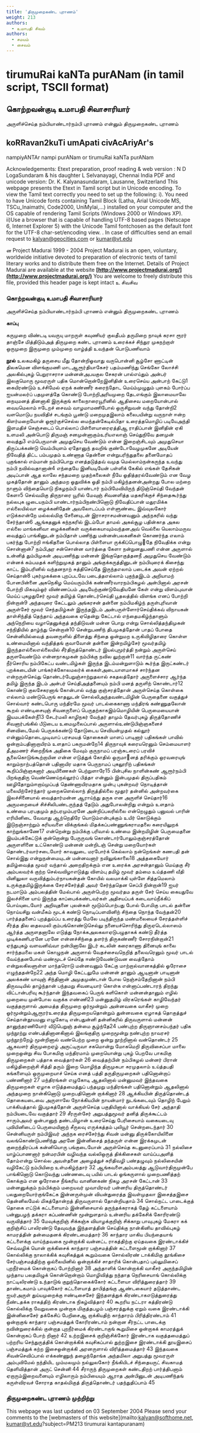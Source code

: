 ```yaml
---
title: 'திருமுறைகண்ட புராணம்'
weight: 213
authors:
  - உமாபதி சிவம்
authors:
  - சமயம்
  - சைவம்
---
```


# tirumuRai kaNTa purANam (in tamil script, TSCII format)



## கொற்றவன்குடி உமாபதி சிவாசாரியார்
அருளிச்செய்த
நம்பியாண்டார்நம்பி புராணம் என்னும்
திருமுறைகண்ட புராணம்

## koRRavan2kuTi umApati civAcAriyAr's
nampiyANTAr nampi purANam
or tirumuRai kaNTa purANam

Acknowledgements:
Etext preparation, proof reading & web version : N D LogaSundaram & his daughter L Selvanayagi, Chennai India
PDF and unicode version: Dr. K. Kalyanasundaram, Lausanne, Switzerland This webpage presents the Etext in Tamil script but in Unicode encoding.
To view the Tamil text correctly you need to set up the following:
i). You need to have Unicode fonts containing Tamil Block (Latha,
Arial Unicode MS, TSCu_Inaimathi, Code2000, UniMylai,...) installed on your computer
and the OS capable of rendering Tamil Scripts (Windows 2000 or Windows XP).
ii)Use a browser that is capable of handling UTF-8 based pages
(Netscape 6, Internet Explorer 5) with the Unicode Tamil fontchosen as the default font for the UTF-8 char-set/encoding view.
. In case of difficulties send an email request to [kalyan@geocities.com](mailto:kalyan@geocities.com) or [kumar@vt.edu](mailto:kumar@vt.edu)

ன Project Madurai 1999 - 2004
Project Madurai is an open, voluntary, worldwide initiative devoted to preparation of
electronic texts of tamil literary works and to distribute them free on the Internet.
Details of Project Madurai are available at the website
**[http://www.projectmadurai.org/](http://www.projectmadurai.org/)**
You are welcome to freely distribute this file, provided this header page is kept intact
உ
சிவசிவ

### கொற்றவன்குடி உமாபதி சிவாசாரியார்
அருளிச்செய்த
நம்பியாண்டார்நம்பி புராணம் என்னும்
திருமுறைகண்ட புராணம்

**காப்பு**

கருமுறை விண்டடி யவருயு மாறருள் கவுணியர் குலதீபம்
தருமிறை நாவுக் கரசா ரூரர் தாஞ்சே மித்திடும்அத்
திருமுறை கண்ட புராணம் உரைக்கச் சிந்துர முகநற்றாள்
ஒருமுறை இருமுறை மும்முறை வாழ்த்தி உவந்தன் பொடுபணிவாம்

**நூல்**
உலகமகிழ் தருசைய மீது தோன்றிஓவாது வருபொன்னி சூழ்சோ ணாட்டின்
திலகமென விளங்குமணி மாடஆரூர்தியாகேசர் பதம்மணிந்து செங்கோ லோச்சி
அலகில்புகழ் பெறுராசராச மன்னன்அபயகுல சேகரன் பால்எய்தும் அன்பர்
இலகுமொரு மூவரருள் பதிக மொன்றொன்றேஇனிதின் உரைசெய்ய அன்பாற் கேட்டு1 கையிரண்டும் உச்சிமேல் ஏறக் கண்ணீர்
கரைந்தோட மெய்ம்முழுதும் புளகம் போர்ப்ப
ஐயன்மலர்ப் பதமுளத்தே கொண்டு போற்றிஅரியமுறை தேடஎங்கும் இலாமையாலே
நையுமனத் தினனாகி இருக்குங் காலைநாரையூரினில் ஆதிசைவ மறையோன்பால்
வையமெலாம் ஈடேறச் சைவம் வாழமாமணிபோல் ஒருசிறுவன் வந்து தோன்றி2 வளமொடுப நயவிதிச் சடங்கும் பூண்டு
மறைமுதஇலாம் கலைபயின்று வருநாள் ஈன்ற
கிளர்மறையோன் ஓரூர்குச்செல்ல மைந்தன்கேடில்பிதா உரைத்தமொழிப் படியேஅந்தி
இளமதிச் செஞ்சடைப் பொல்லாப் பிள்ளையாரைஏத்திஆ ராதிப்பான் இனிதின் ஏகி
உளமலி அன்பொடு திருமஞ் சனமுன்னாகும்உரியஎலாஞ் செய்துநிவே தனமுன் வைத்து3 எம்பெருமான் அமுதுசெய வேண்டும் என்ன
இறைஞ்சிடவும் அமுதுசெயா திருப்பக்கண்டு
வெம்பியுளம் ஏதோனுந் தவறிங் குண்டோவேழமுகனே அடியேன் நிவேதித் திட்ட
பம்பமுதம் உண்ணாத தென்னை என்றுபரிந்துதலை தனைமோதப் புகுங்கால் எம்மான்
நம்பிபொறு எனத்தடுத்தவ் வமுத மெல்லாம்நன்கருந்த உவந்து நம்பி நவில்வதானான்4 எந்தையே இனியடியேன் பள்ளிக் கேகில்
எங்கள் தேசிகன் அடிப்பான் ஆத லாலே
சந்தமறை முதற்கலைகள் நீயே ஓதித்தரல்வேண்டும் என வேழ முகத்தோன் தானும்
அந்தமற ஓதுவிக்க ஓதி நம்பி மகிழ்ந்தனன்அன்றது போல மற்றை நாளும்
விந்தையொடு நிகழநம்பி யாண்டார் நம்பிமேவியிருந் திடுஞ்செய்தி வேந்தன் கேளா5 செல்வமிகு திருநாரை யூரில் மேவுஞ்
சிவனளித்த மதகரிக்குச் சிந்தைகூர்ந்து
நல்லபுக ழுடையநம்பி யாண்டார்நம்பிநண்பினொடு நிவேதிப்பான் மதுரமிக்க
எல்லையில்வா ழைக்கனிதேன் அவலோடப்பம் எள்ளுண்டை இவ்வுலகோர் எடுக்கஎன்றே
மல்லல்மிகு சேனையுடன் இராசராசமன்னவனும் அந்நகரில் வந்து சேர்ந்தான்6 ஆங்கதனுக் கந்நகரில் இடம்போ தாமல்
அகல்சூழ பதின்காத அகல எல்லை
மாங்கனிவா ழைக்கனிகள் வருக்கையாவும்வந்தனஅவ் வெல்லை யெலாம்மருவ வைத்துப்
பாங்கினுடன் நம்பிதாள் பணிந்து மன்னன்பலகனிகள் கொணர்ந்த எலாம் பகர்ந்து போற்றி
ஈங்கிதனை பொல்லாத பிள்ளையா ருக்கிப்பொழு஦தே நிவேதிக்க என்று சொன்னான்7 நம்பிஅர சன்சொன்ன வார்த்தை கேளா
நன்றுனதுபணி என்ன அருளால் உன்னித்
தும்பிமுகன் அடிபணிந்து மன்னன் இங்குதொகுத்தனநீ அமுதுசெய வேண்டும் என்னக்
கம்பமதக் களிற்றுமுகத் தானும் அங்குக்கருத்தினுடன் நம்பியுரைக் கிசைந்து காட்ட
இம்பரினில் வந்தனநாற் சுத்திசெய்தே இருந்தஎலாம் படைக்க அவன் ஏற்றல் செய்தான்8 புகர்முகக்கை புறப்படவே படைத்தஎல்லாம்
புகுந்தஇடம் அறியாமற் போனபின்னை
அகநெகிழ மெய்யரும்பிக் கண்ணீர்வாரநம்பிகழல் அன்பினால் அரசன் போற்றி
மிகவும்ஓர் விண்ணப்பம் அடியேற்குண்டுவேதியனே கேள் என்று விளம்புவான்
மெய்ப் புகழதுசேர் மூவர் தமிழ்த் தொண்டர்செய்தி பூதலத்தில் விளங்க எனப் போற்றி நின்றான்9 அந்தவுரை கேட்டலும் அங்கரசன் தன்னை
நம்பிமகிழ்ந் தருள்புரிவான் அருள்சேர் மூவர்
செந்தமிழ்கள் இருந்தஇடம் அன்பருள்ளோர்செய்திக்கவ் விநாயகன் தாள்சிந்தித் தெந்தாய்
அந்தவகை ஏதென்று கேட்டால் எந்தைமகிழ்ந்தாளும் அந்நெறியை வழாதெனுக்குத்
தந்திடுவன் மன்ன பொறு என்று சொல்லித்தந்திமுகன் சந்நிதியில் தாழ்ந்து சென்றான்10 சென்றுபணிந் திபமுகத்தோன் பாதப் போதை
சென்னியில்வைத் தவனருளில் திளைத்து சிந்தை
ஒன்றுமற உருகிவிழிதாரை கொள்ள உண்மையினால் வந்தித்தங் குவாவோன் தன்னை
இன்றமிழ்சேர் மூவர்தமிழ் இருந்தஎல்லைஎல்லையில் சீர்திருத்தொண்டர் இயல்புமூர்த்தி
நன்றும் அருள்செய் தருளவேண்டும் என்னநாகமுகன் நம்பிக்கு நவில லுற்றான்11 வார்ந்த ருட்கண் நீர்சொரிய நம்பிகேட்ப
வண்டமிழ்கள் இருந்த இடம்மன்றுளாடும்
கூர்ந்த இருட்கண்டர் புறக்கடையின் பாங்கர்க்கோலமலர்க் கைகள்அடையாளமாகச்
சார்ந்தன என்றருள்செய்து தொண்டர்பேறுஞ்சாற்றுதலால் சகதலத்தோர் அருளைச்சார
ஆர்ந்த தமிழ் இருந்த இடம் அன்பர் செய்திஅத்தனையும் நம்பி மனத் தருளிற் கொண்டார்12 கொண்டு குலசேகரனாங் கோன்பால் வந்து
குஞ்சரத்தோன் அருள்செய்த கொள்கை எல்லாம்
மண்டுபெருங் காதலுடன் சொல்லிஅந்தவண்டமிழின் பெருதைனை வகுத்துச் சொல்வார்
கண்டபொரு மந்திரமே மூவர் பாடல்கைகாணா மந்திரங் கண்ணுதலோன் கூறல்
எண்டிசையுஞ் சிவனருளைப் பெருதற்காகஇம்மொழியின் பெருமையையான் இயமபக்கேள்நீ13 சேடர்மலி காழிநகர் வேந்தர் தாமும்
தேவர்புகழ் திருத்தோணிச் சிவனார்பங்கில்
பீடுடைய உமைமுலைப்பால் அருளால்உண்டுபிஞ்ஞகனைச் சினவிடைமேல் பெருகக்கண்டு
தோடுடைய செவியன்முதல் கல்லூர் என்னும்தொடைமுடிவாப் பரசமயத் தொகைகள் மாளப்
பாடினார் பதிகங்கள் பாவில் ஒன்றாம்பதினாறாயிரம் உளதாப் பகருமன்றே14 திருநாவுக் கரையரெனும் செம்மையாளர்
தீஅமணர் சிறைநீங்க அதிகை மேவும்
குருநாமப் பரஞ்சுடரைப் பரவிச் சூலைகொடுங்கூற்றாயின என்ன எடுத்துக் கோதில்
ஒருமா஡னத் தரிக்கும் ஒரவரையுங் காறும்நாற்பத்தொன் பதினாயிர மதாக
பெருநாமப் புகலூரிற் பதிகங்கள் கூறிப்பிஞ்ஞகனார் அடியிணைகள் பெற்றுளாரே15 பின்புசில நாளின்கண் ஆரூர்நம்பி பிறங்குதிரு
வெண்ணெய்நல்லூர்ப் பித்தா என்னும்
இன்பமுதல் திருப்பதிகம் ஊழிதோறும்ஈறாய்முப்பத் தெண்ணாயிரமதாக
முன்பு புகன்றவர் நொடித்தான் மலையிற்சேர்ந்தார் முறைகளெல்லாந் திருத்தில்லை மூதூர் தன்னில்
அன்றவர்கை இலச்சினையால் வைத்தார்மன்ன ஆராய்ந்து தருக என அருளிச் செய்தார்16 அருமறையைச் சிச்சிலிபண்டருந்தத் தேடும்
அதுபோலன்றிது என்றும் உளதாம் உண்மை
பரபதமும் தற்பரமும்பரனே அன்றிப்பலரில்லை என்றெழுதும் பனுவல் பாரின்
எரியினிடை வேவாது ஆற்றெதிரே யொடும்என்புக்கும் உயிர் கொடுக்கும் இடுநஞ்சாற்றும்
கரியவளை விக்குங்கல் மிதக்கப்பண்ணுங்கராமதலை கரையிலுறக் காற்றுங்காணே17 என்றென்று நம்பிக்கு பரிவால் உண்மை
இன்றமிழின் பெருமைதனை இயம்பக்கேட்டுக்
குன்றொன்று பேருருவங் கொண்டார்போலும்குஞ்சரத்தோன் அருளளினை உட்கொண்டு மன்னன்
மன்றிடஞ் சென்று மறையோர்கள் தொண்டர்வார்சடையோர் காவலுடை மரபோர்க் கெல்லாம்
நன்றெங்கள் கணபதி தன் சொல்இது என்றுநன்மையுடன் மன்னவனார் நவிலுங்காலை18 அத்தகையோர் தமிழ்வைத்த மூவர் வந்தால்
அறைதிறக்கும் என உரைக்க அரசன்தானும்
மெய்தகு சீர் அம்பலவர்க் குற்ற செல்வவிழாஎடுத்து விளம்பு தமிழ் மூவர் தம்மை
உய்த்தணி வீதி யினிலுலா வருவித்தும்பர்நாயகன்தன் கோயில் வலமாக்கி யுள்ளே
சித்தமெலாம் உருக்குதமிழ்இருக்கை சேரச்சேர்த்தி அவர் சேர்ந்ததென செப்பி நின்றான்19 ஐயர் நடமாடும் அம்பலத்தின் மேல்பால்
அருள்பெற்ற மூவர்தம தருள் சேர் செய்ய
கையதுவே இலச்சினை யாய் இருந்த காப்பைக்கண்டவர்கள் அதிசயப்பக் கடைவாய்நீக்கிப்
பொய்யுடையோர் அறிவுதனை புலன்கள் மூடும்பொற்பது போல் போமிகு பாடல் தன்னை
நொய்யசிறு வன்மீகம் மூடக் கண்டு நொடிப்பளவினிற் சிந்தை நொந்த வேந்தன்20 பார்த்ததனைப் புறத்துய்ப்ப உரைத்து மேலே
படிந்திருந்த மண்மலையைச் சேரத்தள்ளிச்
சீர்த்த தில தைலமலி கும்பங்கொண்டுசெல்லு நனையச்சொரிந்து திருஏடெல்லாஸம்
ஆர்த்த அருளதனாலே எடுத்து நோக்கஅலகலாஏடுபழுதாகக் கண்டு
தீர்த்த முடிக்கணிபரனே பரனே என்னச்சிந்தை தளர்ந் திருகண்ணீர் சோரநின்றான்21 ஏந்துபுகழ் வளவனிவ்வா றன்பினாலே இடர்
கடலின் கரைகாணா தினையுங் காலை
சார்ந்தமலை மகள் கொழுநன் அருளால் வேதச்சைவநெறித் தலைவரெனும் மூவர் பாடல்
வேய்ந்தனபோல் மண்மூடச் செய்தே ஈண்டுவேண்டுவன வைத்தோம் என்றுலகிலளுள்ள
மாந்தரொடு மன்னவனும் கேட்கு மாற்றால்வானகத்தில் ஓரோசை எழுந்ததன்றே22 அந்த மொழி கேட்டலுமே மன்னன் தானும்
ஆடினான் பாடினான் அலக்கண் யாவுஞ்
சிந்தினான் அமுதமுண்டான் போல நெஞ்சம்தேறினான் நம்பி திருவடியில் தாழ்ந்தான்
பந்தமறு சிவனடியார் கொள்க என்னாப்பண்டாரந் திறந்து விட்டான்பரிவு
கூர்ந்தான் இந்தவகைப் பெருங் களிகொள் மன்னன்தானும் எழில் முறையை முன்போல வகுக்க எண்ணி23 மன்னுதமிழ் விரகரெங்கள் காழிவேந்தர்
வகுத்தருளால் அமைத்த திருமுறை ஓர்மூன்றும்
அன்னவகை வாகீசர் முறை ஓர்மூன்றும்ஆரூரர்உரைத்த திருமுறையதொன்றும்
துன்னவகை ஏழாகத் தொகுத்துச் செய்தான்தூயமனு எழுகோடி என்பதுன்னி
தன்னிகரில் திருவருளால் மன்னன் தானுந்தரணியோர் வீடுபெறுஞ் தன்மை சூழ்ந்தே24 பண்புற்ற திருஞானசம்பந்தர் பதிக முந்நூற்று
எண்பத்தினானகினால் இலங்குதிரு முறைமூன்று
நண்புற்ற நாவரசர் முந்நூற்றேழ் மூன்றினால்
வண்பெற்ற முறை ஒன்று நூற்றினால் வன்தொண்டர்
25 ஆகவளர் திருமுறைஏழ் அருட்டிருவா சகமொன்று
மோகமெறி திருவிசைப்பா மாலை முறைஒன்று சிவ
போகமிகு மந்திரமாம் முறையொன்று புகழ் பெறவே
பாகமிகு திருமுறைகள் பத்தாக வைத்தார்கள்
26 வைத்தற்பின் நம்பிகழல் மன்னர் பிரான் மகிழ்திறைஞ்சி
சித்தி தரும் இறை மொழிந்த திருமுகபா சுரமுதலாம்
உய்த்தபதி கங்களையும் ஒருமுறையாச் செய்க எனத்
பத்தி தருதிருமுறைகள் பதினொன்றாப் பண்ணினார்
27 மந்திரங்கள் எழுகோடி ஆதலினால் மன்னுமவர்
இந்தவகை திருமுறைகள் ஏழாக எடுத்தமைத்துப்
பந்தமுறு மந்திரங்கள் பதினொன்றும் ஆதலினால்
அந்தமுறை நான்கினொடு முறைபதினொன் றாக்கினார்
28 ஆக்கியபின் திருத்தொண்டத் தொகையடைவை அருளாலே
நோக்கியபின் நாயன்மார் நுடங்கடைவும் தொழிற் பேறும்
பாக்கியத்தால் இபமுகத்தோன் அருள்செய்த பகுதியினால்
வாக்கியல் சேர் அந்தாதி நம்பியடைவே வகுத்தார்
29 சீரருள்சேர் அறுபத்துமூவர் தனித் திருக்கூட்டம்
சாரும்அவர் ஒன்பானுந் தண்டமிழான் உரைசெய்து
பேரிசையாம் வகையடைவு புவியினிடைப் பெருமையினாற்
சீருலவு எருக்கத்தம் புலியூர் சென்றடைந்தார்
30 சென்னியருள் நம்பிஇவர் அந்நக ரைச்சேர்ந்து சிவன்
மன்னு திருக்கோயிலினை வலங்கொண்டுபணிந்து அரனே
இன்னிசைத் தந்தருள் என்ன இரக்கமுடன் குறைந்திரப்பக்
கன்னியொரு பங்குடையோன் அருள்செய்த கடனுரைப்பாம்
31 நல்லிசை யாழ்ப்பாணனார் நன்மரபின் வழிவந்த
வல்லிஒருத் திக்கிசைகள் வாய்ப்பஅளித் தோம்என்று
சொல்ல அவள்தனை அழைத்துச் சுரிதிவழி பண்தழுவும்
நல்லிசையின் வழிகேட்டு நம்பியிறை உள்மகிழ்ந்தார்
32 ஆங்கவளைஅம்பலத்து ஆடுவார்திருமுன்பே
பாங்கினொடு கொடுவந்து பண்ணடைவு பயில் பாடல்
ஓங்கருளால் முறைபணித்தற் கொக்கும் என ஓரோசை
நீங்கரிய வானினகண் நிகழ அரசன் கேட்டான்
33 மன்னனுக்கும் நம்பிக்கும் மறையவர் முவாயிரவர்
பன்னரிய திருத்தொண்டர் பலதுறையோர்குங்கேட்க
இன்னருள்முன் வியன்துரைத்த இவள்முதலா இசைத்தஇசை
தென்னிலமேல் மிகத்தோன்றத் திருவருளால் தோன்றியதாம்
34 சொல்நட்ட பாடைக்குத் தொகை எட்டுக் கட்டளையாம்
இன்னிசையால் தருந்தக்கராகத் தேழ் கட்டளையாம்
பன்னுபழந் தக்கரா கப்பண்ணின் மூன்றுளதாம்
உன்னரிய தக்கேசிக் கோரிரண்டு வருவித்தார்
35 மேவுக்குறிஞ் சிக்கஞ்சு வியாழக்குறிஞ் சிக்காறு
பாவுபுகழ் மேகரா கக் குறிஞ்சிப் பாலிரண்டு
தேவுவந்த இந்தளத்தின் செய்திக்கு நான்கினிய
தாவில்புகழ் காமரத்தின் தன்மைதனக் கிரண்டமைத்தார்
36 காந்தார மாகிய பியந்தையாங் கட்டளைக்கு
வாய்ந்தவகை மூன்றாக்கி வன்னட்ட ராகத்திற்கு
ஏய்தவகை இரண்டாக்கிச் செவ்வழிக் யொன் றாக்கிசைக்
காந்தார பஞ்சமத்தின் கட்டளைமூன் றாக்கினார்
37 கொல்லிக்கு நாலாக்கிக் கவுசிகத்துக் கூறும்வகை
சொல்லிரண் டாக்கிமிகு தூங்கிசை சேர்பஞ்சமத்திற்கு
ஒல்லையினில் ஒன்றாக்கிச் சாதாரிக் கொன்பதாப்
புல்லுமிசைப் புறநீர்மைக் கொன்றாகப் போற்றினார்
38 அந்தாளிக் கொன்றாக்கி வாகீசர் அருந்தமிழின்
முந்தாய பலதமிழுக் கொன்றொன்றாம் மொழிவித்து
நந்தாத நெரிசையாங் கொல்லிக்கு நாட்டிலிரண்டு
உந்தாடுங் குறுந்தொகைக்கோர் கட்டளையா விரித்துரைத்தார்
39 தாண்டகமாம் பாவுக்கோர் கட்டளையாத் தாபித்தங்கு
ஆண்டகையார் தடுத்தாண்ட ஐயர்அருள் துய்யமுறைக்கு
ஈண்டிசைசேர் இந்தளத்துக் கிரண்டாகஎடுத்துரைத்து
நீண்டதக்க ராகத்திற் கிரண்டாக நிகழ்வித்தார்
40 கூறரிய நட்டரா கத்திரண்டு கொல்லிக்கு
வேறுவகை முன்றாக மிகுத்தபழம் பஞ்சரத்துக்கு
ஏறும் வகை இரண்டாக்கி இன்னிசைசேர் தக்கேசிப்
பேறிசைஆ றாக்கியதிற் காந்தாரம் பிரித்திரண்டாம்
41 ஒன்றாகுங் காந்தார பஞ்சமத்துக் கோரிரண்டாம்
நன்றான சீர்நட்ட பாடைக்கு நவின்றுரைக்கில்
குன்றாத புறநீர்மைக் கிரண்டாகுங் கூறுமிசை
ஒன்றாகக் காமரத்துக் கொன்றாகப் போற் றினார்
42 உற்றஇசைக் குறிஞ்சிக்கோர் இரண்டாக வகுத்தமைத்துப்
பற்றரிய செந்துருத்திக் கொன்றாக்கிக் கவுசிகப்பால்
துற்றஇசை இரண்டாக்கி தூயஇசைப் பஞ்சமத்துக்
கற்ற இசைஒன்றாக்கி அரனருளால் விரித்தமைத்தார்
43 இந்தவகை சிவன்செவிப்பால் எக்கண்ணுந் தழைந்தோங்க
அந்தமிலா அறுபத்து மூவரருள் அம்புவிமேல்
நந்தியிட மும்மலமும் நல்லுலகோர் நீங்கியிடச்
சிந்தையருட் சிவகாமத் தெளிவித்தான் அருட் சென்னி
44 சீராருந் திருமுறைகள் கண்டதிறற் பார்த்திபனாம்
ஏறாரும்இறைவனையும் எழிலாரும் நம்பியையும்
ஆராத அன்பினுடன் அடிபணிந்தங் கருள்விரவச்
சோராத காதல்மிகுத் திருத்தொண்டர் பதந்துதிப்பாம்
45

### திருமுறைகண்ட புராணம் முற்றிற்று
This webpage was last updated on 03 September 2004
Please send your comments to the [webmasters of this website](mailto:kalyan@softhome.net, kumar@vt.edu?subject=PM213  tirumurai kantapuranam)